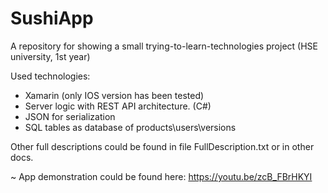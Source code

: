 # SushiApp
A repository for showing a small trying-to-learn-technologies project (HSE university, 1st year)

Used technologies:
- Xamarin (only IOS version has been tested)
- Server logic with REST API architecture. (C#)
- JSON for serialization
- SQL tables as database of products\users\versions

Other full descriptions could be found in file FullDescription.txt or in other docs.

~ App demonstration could be found here: https://youtu.be/zcB_FBrHKYI
